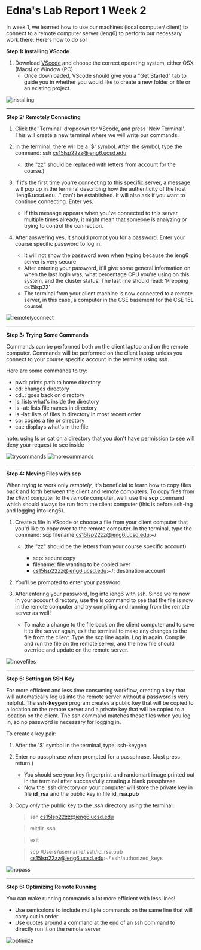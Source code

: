 # Edna's Lab Report 1 Week 2

In week 1, we learned how to use our machines (local computer/ client) to connect to a remote computer server (ieng6) to perform our necessary work there. Here's how to do so!

**Step 1: Installing VScode**

1. Download [VScode](https://code.visualstudio.com/) and choose the correct operating system, either OSX (Macs) or Window (PC). 
    * Once downloaded, VScode should give you a "Get Started" tab to guide you in whether you would like to create a new folder or file or an existing project.

![installing](installing.png)

---

**Step 2: Remotely Connecting**

1. Click the 'Terminal' dropdown for VScode, and press 'New Terminal'. This will create a new terminal where we will write our commands.
2. In the terminal, there will be a '$' symbol. After the symbol, type the command: ssh cs15lsp22zz@ieng6.ucsd.edu  
    * (the "zz" should be replaced with letters from account for the course.)

3. If it's the first time you're connecting to this specific server, a message will pop up in the terminal describing how the authenticity of the host 'ieng6.ucsd.edu..." can't be established. It will also ask if you want to continue connecting. Enter yes.
    * If this message appears when you've connected to this server multiple times already, it might mean that someone is analyzing or trying to control the connection.

4. After answering yes, it should prompt you for a password. Enter your course specific password to log in. 

    * It will not show the password even when typing because the ieng6 server is very secure
    * After entering your password, it'll give some general information on when the last login was, what percentage CPU you're using on this system, and the cluster status. The last line should read: 'Prepping cs15lsp22'
    * The terminal from your client machine is now connected to a remote server, in this case, a computer in the CSE basement for the CSE 15L course!


![remotelyconnect](remotelyconnect.png)

---

**Step 3: Trying Some Commands**

Commands can be performed both on the client laptop and on the remote computer. Commands will be performed on the client laptop unless you connect to your course specific account in the terminal using ssh.

Here are some commands to try:
* pwd: prints path to home directory
* cd: changes directory
* cd..: goes back on directory
* ls: lists what's inside the directory
* ls -at: lists file names in directory
* ls -lat: lists of files in directory in most recent order
* cp: copies a file or directory
* cat: displays what's in the file

note: using ls or cat on a directory that you don't have permission to see will deny your request to see inside

![trycommands](trycommands.png)
![morecommands](morecommands.png)

---

**Step 4: Moving Files with scp**

When trying to work only *remotely*, it's beneficial to learn how to copy files back and forth between the client and remote computers. To copy files from the *client* computer to the *remote* computer, we'll use the **scp** command which should always be run from the client computer (this is before ssh-ing and logging into ieng6).
1. Create a file in VScode or choose a file from your client computer that you'd like to copy over to the remote computer. In the terminal, type the command: scp filename cs15lsp22zz@ieng6.ucsd.edu:~/
    * (the "zz" should be the letters from your course specific account)

        * scp: secure copy
        * filename: file wanting to be copied over
        * cs15lsp22zz@ieng6.ucsd.edu:~/: destination account

2. You'll be prompted to enter your password.
3. After entering your password, log into ieng6 with ssh. Since we're now in your account directory, use the ls command to see that the file is now in the remote computer and try compiling and running from the remote server as well!
    * To make a change to the file back on the client computer and to save it to the server again, exit the terminal to make any changes to the file from the client. Type the scp line again. Log in again. Compile and run the file on the remote server, and the new file should override and update on the remote server. 

![movefiles](movefiles.png)

---

**Step 5: Setting an SSH Key**

For more efficient and less time consuming workflow, creating a key that will automatically log us into the remote server without a password is very helpful. The **ssh-keygen** program creates a public key that will be copied to a location on the remote server and a private key that will be copied to a location on the client. The ssh command matches these files when you log in, so no password is necessary for logging in. 

To create a key pair:
1. After the '$' symbol in the terminal, type: ssh-keygen
2. Enter no passphrase when prompted for a passphrase. (Just press return.)
    * You should see your key fingerprint and randomart image printed out in the terminal after successfully creating a blank passphrase.
    * Now the .ssh directory on your computer will store the private key in file **id_rsa** and the public key in file **id_rsa.pub**
3. Copy *only* the public key to the .ssh directory using the terminal:
    > ssh cs15lsp22zz@ieng6.ucsd.edu

    > mkdir .ssh

    > exit

    > scp /Users/username/.ssh/id_rsa.pub cs15lsp22zz@ieng6.ucsd.edu:~/.ssh/authorized_keys
  
![nopass](nopass.png)

---

**Step 6: Optimizing Remote Running**
  
You can make running commands a lot more efficient with less lines!
  
* Use semicolons to include multiple commands on the same line that will carry out in order
* Use quotes around a command at the end of an ssh command to directly run it on the remote server

![optimize](optimize.png)





